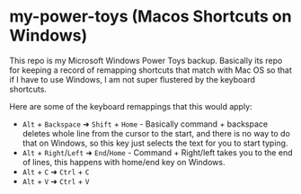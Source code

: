 # my-power-toys (Macos Shortcuts on Windows)
This repo is my Microsoft Windows Power Toys backup. Basically its repo for keeping a record of remapping shortcuts that match with Mac OS so that if I have to use Windows, I am not super flustered by the keyboard shortcuts.

Here are some of the keyboard remappings that this would apply:

- `Alt` + `Backspace` ➜ `Shift` + `Home`  - Basically command + backspace deletes whole line from the cursor to the start, and there is no way to do that on Windows, so this key just selects the text for you to start typing.
- `Alt` + `Right`/`Left` ➜ `End`/`Home` - Command + Right/left takes you to the end of lines, this happens with home/end key on Windows.
- `Alt` + `C` ➜ `Ctrl` + `C`
- `Alt` + `V` ➜ `Ctrl` + `V`
